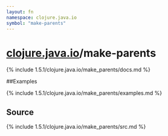 ```yaml
---
layout: fn
namespace: clojure.java.io
symbol: "make-parents"
---
```


# [clojure.java.io](../)/make-parents

{% include 1.5.1/clojure.java.io/make_parents/docs.md %}

##Examples

{% include 1.5.1/clojure.java.io/make_parents/examples.md %}
## Source
{% include 1.5.1/clojure.java.io/make_parents/src.md %}

